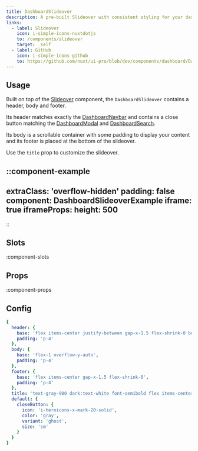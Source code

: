 ```yaml
---
title: DashboardSlideover
description: A pre-built Slideover with consistent styling for your dashboard.
links:
  - label: Slideover
    icon: i-simple-icons-nuxtdotjs
    to: /components/slideover
    target: _self
  - label: GitHub
    icon: i-simple-icons-github
    to: https://github.com/nuxt/ui-pro/blob/dev/components/dashboard/DashboardSlideover.vue
---
```


## Usage

Built on top of the [Slideover](/components/slideover) component, the `DashboardSlideover` contains a header, body and footer.

Its header matches exactly the [DashboardNavbar](/pro/components/dashboard-navbar) and contains a close button matching the [DashboardModal](/pro/components/dashboard-modal) and [DashboardSearch](/pro/components/dashboard-search).

Its body is a scrollable container with some padding to display your content and its footer is placed at the bottom of the slideover.

Use the `title` prop to customize the slideover.

::component-example
---
extraClass: 'overflow-hidden'
padding: false
component: DashboardSlideoverExample
iframe: true
iframeProps:
  height: 500
---
::

## Slots

:component-slots

## Props

:component-props

## Config

```yml
{
  header: {
    base: 'flex items-center justify-between gap-x-1.5 flex-shrink-0 border-b border-gray-200 dark:border-gray-800 h-[--header-height]',
    padding: 'p-4'
  },
  body: {
    base: 'flex-1 overflow-y-auto',
    padding: 'p-4'
  },
  footer: {
    base: 'flex items-center gap-x-1.5 flex-shrink-0',
    padding: 'p-4'
  },
  title: 'text-gray-900 dark:text-white font-semibold flex items-center gap-x-1.5 min-w-0',
  default: {
    closeButton: {
      icon: 'i-heroicons-x-mark-20-solid',
      color: 'gray',
      variant: 'ghost',
      size: 'sm'
    }
  }
}
```
